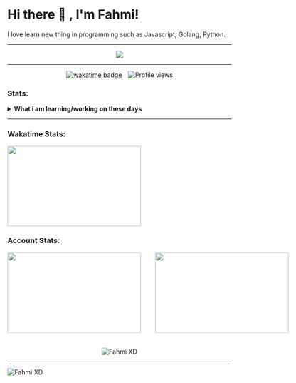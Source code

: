 # Hi there 👋 , I'm Fahmi!
I love learn new thing in programming such as Javascript, Golang, Python.  

<hr> 

<p align="center">
  <a href="https://skillicons.dev">
    <img src="https://skillicons.dev/icons?i=js,ts,html,css,react,express,mysql,mongo,nodejs,github,markdown,npm,py,vscode,pnpm,bun,go,docker,git,kotlin,postman,dart,nextjs,rust,svelte,prisma,neovim,laravel,php&theme=dark&perline=6" />
  </a>
</p>

<hr>

<div align="center">
  <span style="display: inline-block; margin-right: 10px;">
    <a href="https://wakatime.com/@fahmi_xd">
      <img src="https://wakatime.com/badge/user/ec22aa3a-2a96-4cb4-a2b6-7e3125bab609.svg" alt="wakatime badge">
    </a>
  </span>
  <span style="display: inline-block;">
    <img src="https://komarev.com/ghpvc/?username=Fahmi-XD&label=Profile%20views&color=0e75b6&style=flat" alt="Profile views">
  </span>
</div>

### Stats:
<details>
 <summary><strong>What i am learning/working on these days</strong></summary>
    - 🌱 I’m currently learning Rust, PHP ( Laravel ), and Golang </br>
    - 📫 How to reach me: <a href="mailto:syntx@fusions.my.id">Email me!</a>  </br>
    - 😄 Pronouns: He/Him </br>
</details>

<hr>

### Wakatime Stats:
<a href="https://wakatime.com/@fahmi_xd">
   <img height="180" width="300" align="center" src="https://github-readme-stats.vercel.app/api/wakatime?username=fahmi_xd&layout=compact&theme=holi" />
 </a>

### Account Stats:
<div style="display: flex; width: 100%; gap: 2rem;">
 <a href="https://github.com/Fahmi-XD">
   <img height="180" width="300" align="center" src="https://github-readme-stats.vercel.app/api?username=Fahmi-XD&card_width=300&bg_color=101010&title_color=01bdff&text_color=ffffff&border_color=01bdff&border=10" />
 </a>
 <a href="https://github.com/Fahmi-XD">
   <img height="180" width="300" align="center" src="https://github-readme-stats.vercel.app/api/top-langs?username=Fahmi-XD&hide_progress=true&layout=compact&langs_count=10&card_width=300&bg_color=101010&title_color=01bdff&text_color=ffffff&border_color=01bdff&border=10" />
 </a>
</div>

<br>
<br>

<div align="center">
  <img src="https://github-profile-trophy.vercel.app/?username=Fahmi-XD&theme=radical&no-frame=false&no-bg=true&margin-w=4&column=3&rank=-C,-?,-B" alt="Fahmi XD">
</div>

<hr>

<div align="left">
  <img src="https://github-readme-activity-graph.vercel.app/graph?username=Fahmi-XD&theme=github-compact&radius=16" height="auto" alt="Fahmi XD"/>
</div>
